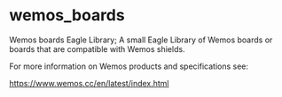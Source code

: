 # wemos_boards
Wemos boards Eagle Library;
A small Eagle Library of Wemos boards or boards that are compatible with Wemos shields. 

For more information on Wemos products and specifications see:

https://www.wemos.cc/en/latest/index.html
